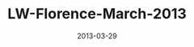 ---
layout: music 
title: "LW-Florence-March-2013"
series: "Last Wednesday"
date: 2013-03-29 
description: ""
audio: "http://www.crossroads.net/players/media/hq/032713_lw_florence.mp3"
audio-duration: "27:19"
---